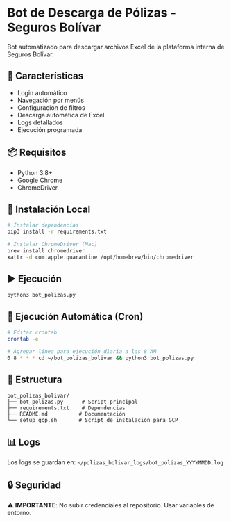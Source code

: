 # Bot de Descarga de Pólizas - Seguros Bolívar

Bot automatizado para descargar archivos Excel de la plataforma interna de Seguros Bolívar.

## 🚀 Características

- Login automático
- Navegación por menús
- Configuración de filtros
- Descarga automática de Excel
- Logs detallados
- Ejecución programada

## 📦 Requisitos

- Python 3.8+
- Google Chrome
- ChromeDriver

## 🔧 Instalación Local

```bash
# Instalar dependencias
pip3 install -r requirements.txt

# Instalar ChromeDriver (Mac)
brew install chromedriver
xattr -d com.apple.quarantine /opt/homebrew/bin/chromedriver
```

## ▶️ Ejecución

```bash
python3 bot_polizas.py
```

## 📅 Ejecución Automática (Cron)

```bash
# Editar crontab
crontab -e

# Agregar línea para ejecución diaria a las 8 AM
0 8 * * * cd ~/bot_polizas_bolivar && python3 bot_polizas.py
```

## 📁 Estructura

```
bot_polizas_bolivar/
├── bot_polizas.py      # Script principal
├── requirements.txt    # Dependencias
├── README.md          # Documentación
└── setup_gcp.sh       # Script de instalación para GCP
```

## 📊 Logs

Los logs se guardan en: `~/polizas_bolivar_logs/bot_polizas_YYYYMMDD.log`

## 🔒 Seguridad

⚠️ **IMPORTANTE**: No subir credenciales al repositorio. Usar variables de entorno.